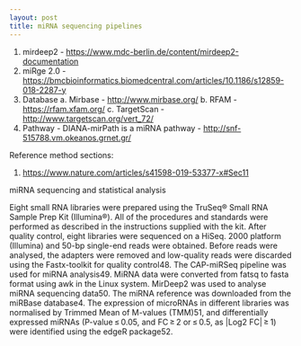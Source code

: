 ```yaml
---
layout: post
title: miRNA sequencing pipelines
---
```


1. mirdeep2 - https://www.mdc-berlin.de/content/mirdeep2-documentation
2. miRge 2.0 - https://bmcbioinformatics.biomedcentral.com/articles/10.1186/s12859-018-2287-y
3. Database 
  a. Mirbase - http://www.mirbase.org/
  b. RFAM - https://rfam.xfam.org/
  c. TargetScan - http://www.targetscan.org/vert_72/
4. Pathway - DIANA-mirPath is a miRNA pathway - http://snf-515788.vm.okeanos.grnet.gr/

Reference method sections:
1. https://www.nature.com/articles/s41598-019-53377-x#Sec11

miRNA sequencing and statistical analysis

Eight small RNA libraries were prepared using the TruSeq® Small RNA Sample Prep Kit (Illumina®). All of the procedures and standards were performed as described in the instructions supplied with the kit. After quality control, eight libraries were sequenced on a HiSeq. 2000 platform (Illumina) and 50-bp single-end reads were obtained. Before reads were analysed, the adapters were removed and low-quality reads were discarded using the Fastx-toolkit for quality control48. The CAP-miRSeq pipeline was used for miRNA analysis49. MiRNA data were converted from fatsq to fasta format using awk in the Linux system. MirDeep2 was used to analyse miRNA sequencing data50. The miRNA reference was downloaded from the miRBase database4. The expression of microRNAs in different libraries was normalised by Trimmed Mean of M-values (TMM)51, and differentially expressed miRNAs (P-value ≤ 0.05, and FC ≥ 2 or ≤ 0.5, as |Log2 FC| ≥ 1) were identified using the edgeR package52.
